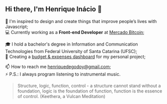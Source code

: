## Hi there, I'm Henrique Inácio 🖖

🚀 I'm inspired to design and create things that improve people’s lives with Javascript;\
💻 Currently working as a **Front-end Developer** at [Mercado Bitcoin](https://www.linkedin.com/company/mercado-bitcoin/);

🎓 I hold a bachelor's degree in Information and Communication Technologies from Federal University of Santa Catarina (UFSC);\
🌱 Creating a [budget & expenses dashboard](https://github.com/henrinacio/emilia-dashboard) for my personal project;

📫 How to reach me henriquedegodoy@gmail.com;\
⚡ P.S.: I always program listening to instrumental music.

> Structure, logic, function, control - a structure cannot stand without a foundation, logic is the foundation of function, function is the essence of control. (Keethera, a Vulcan Meditation)
